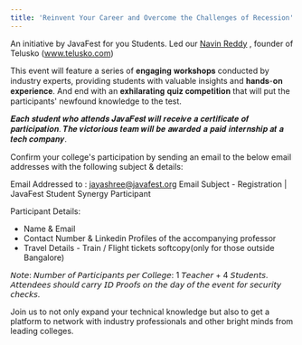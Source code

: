 ```yaml
---
title: 'Reinvent Your Career and Overcome the Challenges of Recession'
---
```


An initiative by JavaFest for you Students.
Led our [Navin Reddy](https://www.linkedin.com/in/navinreddy20/) , founder of Telusko (www.telusko.com)

This event will feature a series of 𝐞𝐧𝐠𝐚𝐠𝐢𝐧𝐠 𝐰𝐨𝐫𝐤𝐬𝐡𝐨𝐩𝐬 conducted by industry experts, providing students with valuable insights and 𝐡𝐚𝐧𝐝𝐬-𝐨𝐧 𝐞𝐱𝐩𝐞𝐫𝐢𝐞𝐧𝐜𝐞. And end with an 𝐞𝐱𝐡𝐢𝐥𝐚𝐫𝐚𝐭𝐢𝐧𝐠 𝐪𝐮𝐢𝐳 𝐜𝐨𝐦𝐩𝐞𝐭𝐢𝐭𝐢𝐨𝐧 that will put the participants' newfound knowledge to the test.

𝑬𝒂𝒄𝒉 𝒔𝒕𝒖𝒅𝒆𝒏𝒕 𝒘𝒉𝒐 𝒂𝒕𝒕𝒆𝒏𝒅𝒔 𝑱𝒂𝒗𝒂𝑭𝒆𝒔𝒕 𝒘𝒊𝒍𝒍 𝒓𝒆𝒄𝒆𝒊𝒗𝒆 𝒂 𝒄𝒆𝒓𝒕𝒊𝒇𝒊𝒄𝒂𝒕𝒆 𝒐𝒇 𝒑𝒂𝒓𝒕𝒊𝒄𝒊𝒑𝒂𝒕𝒊𝒐𝒏. 𝑻𝒉𝒆 𝒗𝒊𝒄𝒕𝒐𝒓𝒊𝒐𝒖𝒔 𝒕𝒆𝒂𝒎 𝒘𝒊𝒍𝒍 𝒃𝒆 𝒂𝒘𝒂𝒓𝒅𝒆𝒅 𝒂 𝒑𝒂𝒊𝒅 𝒊𝒏𝒕𝒆𝒓𝒏𝒔𝒉𝒊𝒑 𝒂𝒕 𝒂 𝒕𝒆𝒄𝒉 𝒄𝒐𝒎𝒑𝒂𝒏𝒚.

Confirm your college's participation by sending an email to the below email addresses with the following subject & details:

Email Addressed to : jayashree@javafest.org
Email Subject - Registration | JavaFest Student Synergy Participant

Participant Details:
- Name & Email
- Contact Number & Linkedin Profiles of the accompanying professor
- Travel Details - Train / Flight tickets softcopy(only for those outside Bangalore)

𝘕𝘰𝘵𝘦: 𝘕𝘶𝘮𝘣𝘦𝘳 𝘰𝘧 𝘗𝘢𝘳𝘵𝘪𝘤𝘪𝘱𝘢𝘯𝘵𝘴 𝘱𝘦𝘳 𝘊𝘰𝘭𝘭𝘦𝘨𝘦: 1 𝘛𝘦𝘢𝘤𝘩𝘦𝘳 + 4 𝘚𝘵𝘶𝘥𝘦𝘯𝘵𝘴.
𝘈𝘵𝘵𝘦𝘯𝘥𝘦𝘦𝘴 𝘴𝘩𝘰𝘶𝘭𝘥 𝘤𝘢𝘳𝘳𝘺 𝘐𝘋 𝘗𝘳𝘰𝘰𝘧𝘴 𝘰𝘯 𝘵𝘩𝘦 𝘥𝘢𝘺 𝘰𝘧 𝘵𝘩𝘦 𝘦𝘷𝘦𝘯𝘵 𝘧𝘰𝘳 𝘴𝘦𝘤𝘶𝘳𝘪𝘵𝘺 𝘤𝘩𝘦𝘤𝘬𝘴.

Join us to not only expand your technical knowledge but also to get a platform to network with industry professionals and other bright minds from leading colleges.